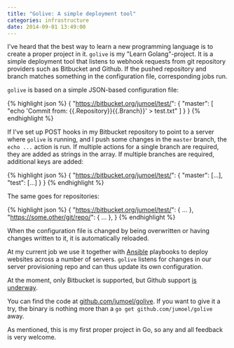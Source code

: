 ```yaml
---
title: "Golive: A simple deployment tool"
categories: infrastructure
date: 2014-09-01 13:49:00
---
```


I've heard that the best way to learn a new programming language is to create a
proper project in it. `golive` is my "Learn Golang"-project. It is a simple
deployment tool that listens to webhook requests from git repository providers
such as Bitbucket and Github. If the pushed repository and branch matches
something in the configuration file, corresponding jobs run.

`golive` is based on a simple JSON-based configuration file:

{% highlight json %}
{
  "https://bitbucket.org/jumoel/test/": {
    "master": [
      "echo 'Commit from: {{.Repository}}{{.Branch}}' > test.txt"
    ]
  }
}
{% endhighlight %}

If I've set up POST hooks in my Bitbucket repository to point to a server where
`golive` is running, and I push some changes in the `master` branch, the `echo ...`
action is run. If multiple actions for a single branch are required, they are
added as strings in the array. If multiple branches are required, additional
keys are added:

{% highlight json %}
{
  "https://bitbucket.org/jumoel/test/": {
    "master": [...],
    "test": [...]
  }
}
{% endhighlight %}

The same goes for repositories:

{% highlight json %}
{
  "https://bitbucket.org/jumoel/test/": { ... },
  "https://some.other/git/repo/": { ... },
}
{% endhighlight %}

When the configuration file is changed by being overwritten or having changes
written to it, it is automatically reloaded.

At my current job we use it together with [Ansible](http://www.ansible.com)
playbooks to deploy websites across a number of servers. `golive` listens for
changes in our server provisioning repo and can thus update its own
configuration.

At the moment, only Bitbucket is supported, but Github support [is
underway][ghissue].

You can find the code at
[github.com/jumoel/golive](https://www.github.com/jumoel/golive). If you want to
give it a try, the binary is nothing more than a `go get
github.com/jumoel/golive` away.

As mentioned, this is my first proper project in Go, so any and all feedback is
very welcome.

  [ghissue]: https://github.com/jumoel/golive/issues/5
